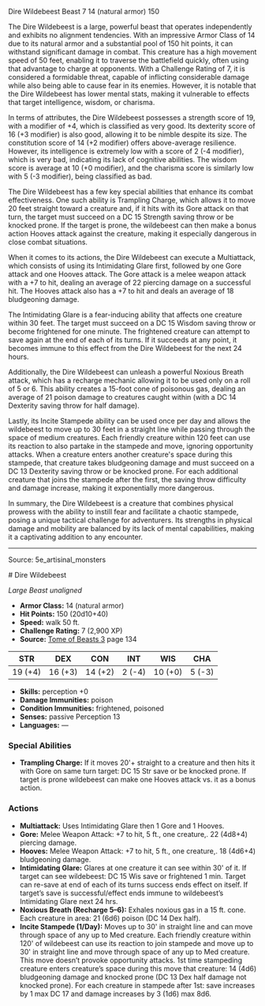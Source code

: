 <MonsterName/>Dire Wildebeest</MonsterName>
<CreatureType/>Beast</CreatureType>
<CR/>7</CR>
<AC/>14 (natural armor)</AC>
<HP/>150</HP>
<summary>The Dire Wildebeest is a large, powerful beast that operates independently and exhibits no alignment tendencies. With an impressive Armor Class of 14 due to its natural armor and a substantial pool of 150 hit points, it can withstand significant damage in combat. This creature has a high movement speed of 50 feet, enabling it to traverse the battlefield quickly, often using that advantage to charge at opponents. With a Challenge Rating of 7, it is considered a formidable threat, capable of inflicting considerable damage while also being able to cause fear in its enemies. However, it is notable that the Dire Wildebeest has lower mental stats, making it vulnerable to effects that target intelligence, wisdom, or charisma. </summary>

<detail>

In terms of attributes, the Dire Wildebeest possesses a strength score of 19, with a modifier of +4, which is classified as very good. Its dexterity score of 16 (+3 modifier) is also good, allowing it to be nimble despite its size. The constitution score of 14 (+2 modifier) offers above-average resilience. However, its intelligence is extremely low with a score of 2 (-4 modifier), which is very bad, indicating its lack of cognitive abilities. The wisdom score is average at 10 (+0 modifier), and the charisma score is similarly low with 5 (-3 modifier), being classified as bad.

The Dire Wildebeest has a few key special abilities that enhance its combat effectiveness. One such ability is Trampling Charge, which allows it to move 20 feet straight toward a creature and, if it hits with its Gore attack on that turn, the target must succeed on a DC 15 Strength saving throw or be knocked prone. If the target is prone, the wildebeest can then make a bonus action Hooves attack against the creature, making it especially dangerous in close combat situations.

When it comes to its actions, the Dire Wildebeest can execute a Multiattack, which consists of using its Intimidating Glare first, followed by one Gore attack and one Hooves attack. The Gore attack is a melee weapon attack with a +7 to hit, dealing an average of 22 piercing damage on a successful hit. The Hooves attack also has a +7 to hit and deals an average of 18 bludgeoning damage. 

The Intimidating Glare is a fear-inducing ability that affects one creature within 30 feet. The target must succeed on a DC 15 Wisdom saving throw or become frightened for one minute. The frightened creature can attempt to save again at the end of each of its turns. If it succeeds at any point, it becomes immune to this effect from the Dire Wildebeest for the next 24 hours.

Additionally, the Dire Wildebeest can unleash a powerful Noxious Breath attack, which has a recharge mechanic allowing it to be used only on a roll of 5 or 6. This ability creates a 15-foot cone of poisonous gas, dealing an average of 21 poison damage to creatures caught within (with a DC 14 Dexterity saving throw for half damage). 

Lastly, its Incite Stampede ability can be used once per day and allows the wildebeest to move up to 30 feet in a straight line while passing through the space of medium creatures. Each friendly creature within 120 feet can use its reaction to also partake in the stampede and move, ignoring opportunity attacks. When a creature enters another creature's space during this stampede, that creature takes bludgeoning damage and must succeed on a DC 13 Dexterity saving throw or be knocked prone. For each additional creature that joins the stampede after the first, the saving throw difficulty and damage increase, making it exponentially more dangerous. 

In summary, the Dire Wildebeest is a creature that combines physical prowess with the ability to instill fear and facilitate a chaotic stampede, posing a unique tactical challenge for adventurers. Its strengths in physical damage and mobility are balanced by its lack of mental capabilities, making it a captivating addition to any encounter.</detail>



---

Source: 5e_artisinal_monsters

<statblock>
# Dire Wildebeest

*Large* *Beast* *unaligned*

- **Armor Class:** 14 (natural armor)
- **Hit Points:** 150 (20d10+40)
- **Speed:** walk 50 ft.
- **Challenge Rating:** 7 (2,900 XP)
- **Source:** [Tome of Beasts 3](https://koboldpress.com/kpstore/product/tome-of-beasts-3-for-5th-edition/) page 134

| STR | DEX | CON | INT | WIS | CHA |
| --- | --- | --- | --- | --- | --- |
| 19 (+4) | 16 (+3) | 14 (+2) | 2 (-4) | 10 (+0) | 5 (-3) |

- **Skills:** perception +0
- **Damage Immunities:** poison
- **Condition Immunities:** frightened, poisoned
- **Senses:** passive Perception 13
- **Languages:** —

### Special Abilities

- **Trampling Charge:** If it moves 20'+ straight to a creature and then hits it with Gore on same turn target: DC 15 Str save or be knocked prone. If target is prone wildebeest can make one Hooves attack vs. it as a bonus action.

### Actions

- **Multiattack:** Uses Intimidating Glare then 1 Gore and 1 Hooves.
- **Gore:** Melee Weapon Attack: +7 to hit, 5 ft., one creature,. 22 (4d8+4) piercing damage.
- **Hooves:** Melee Weapon Attack: +7 to hit, 5 ft., one creature,. 18 (4d6+4) bludgeoning damage.
- **Intimidating Glare:** Glares at one creature it can see within 30' of it. If target can see wildebeest: DC 15 Wis save or frightened 1 min. Target can re-save at end of each of its turns success ends effect on itself. If target’s save is successful/effect ends immune to wildebeest’s Intimidating Glare next 24 hrs.
- **Noxious Breath (Recharge 5–6):** Exhales noxious gas in a 15 ft. cone. Each creature in area: 21 (6d6) poison (DC 14 Dex half).
- **Incite Stampede (1/Day):** Moves up to 30' in straight line and can move through space of any up to Med creature. Each friendly creature within 120' of wildebeest can use its reaction to join stampede and move up to 30' in straight line and move through space of any up to Med creature. This move doesn’t provoke opportunity attacks. 1st time stampeding creature enters creature’s space during this move that creature: 14 (4d6) bludgeoning damage and knocked prone (DC 13 Dex half damage not knocked prone). For each creature in stampede after 1st: save increases by 1 max DC 17 and damage increases by 3 (1d6) max 8d6.


</statblock>


